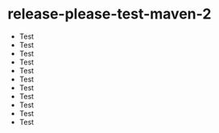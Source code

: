 # release-please-test-maven-2

- Test
- Test
- Test
- Test
- Test
- Test
- Test
- Test
- Test
- Test
- Test

